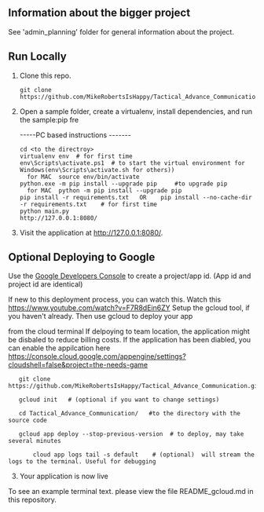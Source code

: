

## Information about the bigger project

See 'admin_planning' folder for general information about the project. 


## Run Locally

1. Clone this repo.

   ```
   git clone https://github.com/MikeRobertsIsHappy/Tactical_Advance_Communication.git
   ```

2. Open a sample folder, create a virtualenv, install dependencies, and run the sample:pip fre

   -----PC based instructions -------
   ```
   cd <to the directroy>
   virtualenv env  # for first time
   env\Scripts\activate.ps1  # to start the virtual environment for Windows(env\Scripts\activate.sh for others)) 
     for MAC  source env/bin/activate
   python.exe -m pip install --upgrade pip     #to upgrade pip
     for MAC  python -m pip install --upgrade pip
   pip install -r requirements.txt   OR    pip install --no-cache-dir -r requirements.txt    # for first time
   python main.py
   http://127.0.0.1:8080/
   ```

3. Visit the application at  http://127.0.0.1:8080/.


## Optional Deploying to Google

Use the [Google Developers Console](https://console.developer.google.com)  to create a project/app id. (App id and project id are identical)   

 If new to this deployment process, you can watch this. 
  Watch this https://www.youtube.com/watch?v=F7R8dEin6ZY
    Setup the gcloud tool, if you haven't already. Then use gcloud to deploy your app

from the cloud terminal
   If delpoying to team location, the application might be disbaled to reduce billing costs.
   If the application has been diabled, you can enable the appilcation here https://console.cloud.google.com/appengine/settings?cloudshell=false&project=the-needs-game

```
   git clone https://github.com/MikeRobertsIsHappy/Tactical_Advance_Communication.git
   
   gcloud init   # (optional if you want to change settings)
   
   cd Tactical_Advance_Communication/   #to the directory with the source code

   gcloud app deploy --stop-previous-version  # to deploy, may take several minutes

       cloud app logs tail -s default    # (optional)  will stream the logs to the terminal. Useful for debugging
   ```
3. Your application is now live 

To see an example terminal text. please view the file README_gcloud.md in this repository.
